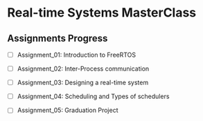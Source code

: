 # Real-time Systems MasterClass

## Assignments Progress

- [ ] Assignment_01: Introduction to FreeRTOS

- [ ] Assignment_02: Inter-Process communication

- [ ] Assignment_03: Designing a real-time system

- [ ] Assignment_04: Scheduling and Types of schedulers

- [ ] Assignment_05: Graduation Project
